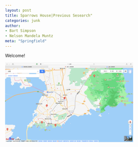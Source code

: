 ```yaml
---
layout: post
title: Sparrows House|Previous Sesearch"
categories: junk
author:
- Bart Simpson
- Nelson Mandela Muntz
meta: "Springfield"
---
```


Welcome!


<a href="default.asp"><img src="/images/1.22.54.jpg" alt="descriptive text" style="width:420px;"></a>
